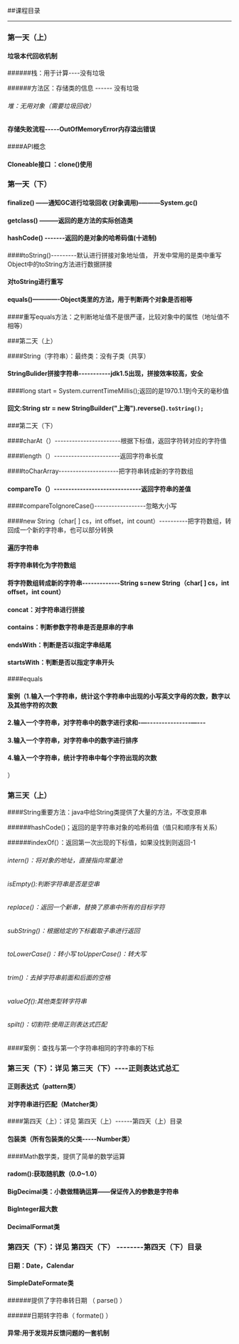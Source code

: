 ##课程目录

------

### 第一天（上）

#### 垃圾本代回收机制

######栈：用于计算----没有垃圾

######方法区：存储类的信息 ------ 没有垃圾

###### 堆：无用对象（需要垃圾回收）

#### 存储失败流程-----OutOfMemoryError内存溢出错误

####API概念

#### Cloneable接口	：clone()使用







### 第一天（下）

#### finalize()	——通知GC进行垃圾回收 (对象调用)–———System.gc()

#### getclass() ———返回的是方法的实际创造类

#### hashCode() -------返回的是对象的哈希码值(十进制)

####toString()---------默认进行拼接对象地址值，	开发中常用的是类中重写Object中的toString方法进行数据拼接

#### 对toString进行重写

#### equals()————-Object类里的方法，用于判断两个对象是否相等

####重写equals方法：之判断地址值不是很严谨，比较对象中的属性（地址值不相等）







###第二天（上）

####String（字符串）：最终类：没有子类（共享）

#### StringBulider拼接字符串-----------jdk1.5出现，拼接效率较高，安全

####long start = System.currentTimeMillis();返回的是1970.1.1到今天的毫秒值

#### 回文:String str = new StringBuilder("上海").reverse()`.toString();`







###第二天（下）

####charAt（）-----------------------根据下标值，返回字符转对应的字符值

####length（）-----------------------返回字符串长度

####toCharArray---------------------把字符串转成新的字符数组

#### compareTo（）------------------------------返回字符串的差值

####compareToIgnoreCase()------------------忽略大小写

####new String（char[ ] cs，int offset，int count）----------把字符数组，转回成一个新的字符串，也可以部分转换

#### 遍历字符串

#### 将字符串转化为字符数组

#### 将字符数组转成新的字符串-------------String s=new String（char[ ] cs，int offset，int count）

#### concat：对字符串进行拼接

#### contains：判断参数字符串是否是原串的字串

#### endsWith：判断是否以指定字串结尾

#### startsWith：判断是否以指定字串开头

####equals

#### 案例（1.输入一个字符串，统计这个字符串中出现的小写英文字母的次数，数字以及其他字符的次数

#### 2.输入一个字符串，对字符串中的数字进行求和-—---------------—---

#### 3.输入一个字符串，对字符串中的数字进行排序

#### 4.输入一个字符串，统计字符串中每个字符出现的次数

）







### 第三天（上）

####String重要方法：java中给String类提供了大量的方法，不改变原串

######hashCode()；返回的是字符串对象的哈希码值（值只和顺序有关系）

######indexOf(）：返回第一次出现的下标值，如果没找到则返回-1

###### intern()：将对象的地址，直接指向常量池

###### isEmpty():判断字符串是否是空串

###### replace()：返回一个新串，替换了原串中所有的目标字符

###### subString()：根据给定的下标截取子串进行返回

###### toLowerCase()：转小写		toUpperCase()：转大写

###### trim()：去掉字符串前面和后面的空格

###### valueOf():其他类型转字符串

###### spilt()：切割符:使用正则表达式匹配

####案例：查找与第一个字符串相同的字符串的下标







### 第三天（下）：详见	第三天（下）----正则表达式总汇

#### 正则表达式（pattern类）

#### 对字符串进行匹配（Matcher类）









####第四天（上）：详见	第四天（上）------第四天（上）目录

#### 包装类（所有包装类的父类-----Number类）

####Math数学类，提供了简单的数学运算

#### radom():获取随机数（0.0~1.0）

#### BigDecimal类：小数做精确运算——保证传入的参数是字符串

#### BigInteger超大数

#### DecimalFormat类







### 第四天（下）：详见	第四天（下） --------第四天（下）目录

#### 日期：Date，Calendar

#### SimpleDateFormate类

######提供了字符串转日期 （ parse() ）

######日期转字符串（ formate() ）

#### 异常:用于发现并反馈问题的一套机制

